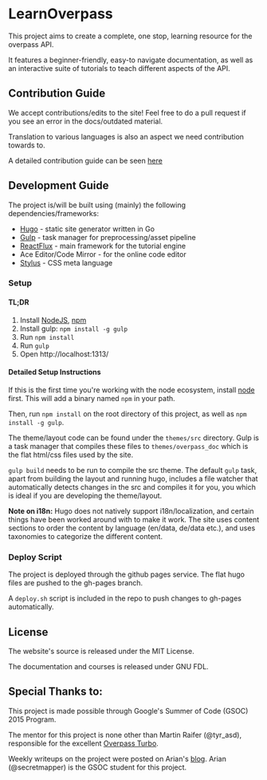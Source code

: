 # LearnOverpass

This project aims to create a complete, one stop, learning resource for the overpass API.

It features a beginner-friendly, easy-to navigate documentation, as well as an interactive suite of tutorials to teach different aspects of the API.

## Contribution Guide

We accept contributions/edits to the site! Feel free to do a pull request if you see an error in the docs/outdated material.

Translation to various languages is also an aspect we need contribution towards to.

A detailed contribution guide can be seen [here](CONTRIB.md)

## Development Guide

The project is/will be built using (mainly) the following dependencies/frameworks:

- [Hugo](http://gohugo.io) - static site generator written in Go
- [Gulp](http://gulpjs.com) - task manager for preprocessing/asset pipeline
- [ReactFlux](https://www.npmjs.com/package/react-flux) - main framework for the tutorial engine
- Ace Editor/Code Mirror - for the online code editor
- [Stylus](https://learnboost.github.io/stylus/) - CSS meta language

### Setup

#### TL;DR

1. Install [NodeJS](https://nodejs.org/en/), [npm](https://www.npmjs.com/)
2. Install gulp: `npm install -g gulp`
3. Run `npm install`
4. Run `gulp`
5. Open http://localhost:1313/

#### Detailed Setup Instructions

If this is the first time you're working with the node ecosystem, install [node](https://nodejs.org) first. This will add a binary named `npm` in your path.

Then, run `npm install` on the root directory of this project, as well as `npm install -g gulp`.

The theme/layout code can be found under the `themes/src` directory. Gulp is a task manager that compiles these files to `themes/overpass_doc` which is the flat html/css files used by the site.

`gulp build` needs to be run to compile the src theme. The default `gulp` task, apart from building the layout and running hugo, includes a file watcher that automatically detects changes in the src and compiles it for you, you which is ideal if you are developing the theme/layout.

__Note on i18n:__
Hugo does not natively support i18n/localization, and certain things have been worked around with to make it work. The site uses content sections to order the content by language (en/data, de/data etc.), and uses taxonomies to categorize the different content.

### Deploy Script

The project is deployed through the github pages service. The flat hugo files are pushed to the gh-pages branch.

A `deploy.sh` script is included in the repo to push changes to gh-pages automatically.

## License

The website's source is released under the MIT License.

The documentation and courses is released under GNU FDL.

## Special Thanks to:

This project is made possible through Google's Summer of Code (GSOC) 2015 Program.

The mentor for this project is none other than Martin Raifer (@tyr_asd), responsible for the excellent [Overpass Turbo](http://overpass-turbo.eu).

Weekly writeups on the project were posted on Arian's [blog](http://arianv.com/series/gsoc-2015/). Arian (@secretmapper) is the GSOC student for this project.
